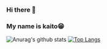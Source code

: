 ### Hi there 👋
### My name is kaito😁

![Anurag's github stats](https://github-readme-stats.vercel.app/api?username=kaitoohsiro&show_icons=true&theme=radical)
[![Top Langs](https://github-readme-stats.vercel.app/api/top-langs/?username=kaitoohsiro&langs_count=8)](https://github.com/anuraghazra/github-readme-stats)


<!--
**kaitoohsiro/kaitoohsiro** is a ✨ _special_ ✨ repository because its `README.md` (this file) appears on your GitHub profile.

Here are some ideas to get you started:

- 🔭 I’m currently working on ...
- 🌱 I’m currently learning ...
- 👯 I’m looking to collaborate on ...
- 🤔 I’m looking for help with ...
- 💬 Ask me about ...
- 📫 How to reach me: ...
- 😄 Pronouns: ...
- ⚡ Fun fact: ...
-->
